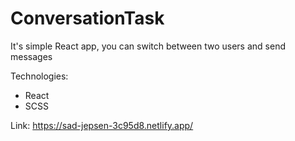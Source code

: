 # ConversationTask

It's simple React app, you can switch between two users and send messages

Technologies:

- React
- SCSS

Link: https://sad-jepsen-3c95d8.netlify.app/
